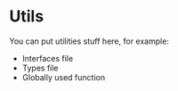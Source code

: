 # Utils

You can put utilities stuff here, for example:

  - Interfaces file
  - Types file
  - Globally used function